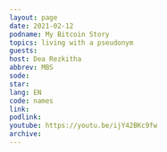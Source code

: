 ```yaml
---
layout: page
date: 2021-02-12
podname: My Bitcoin Story
topics: living with a pseudonym
guests: 
host: Dea Rezkitha
abbrev: MBS
sode: 
star: 
lang: EN
code: names
link: 
podlink: 
youtube: https://youtu.be/ijY42BKc9fw
archive: 
---
```

